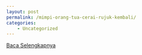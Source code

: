 ```yaml
---
layout: post
permalink: /mimpi-orang-tua-cerai-rujuk-kembali/
categories:
    - Uncategorized
---
```


[Baca Selengkapnya](/05)